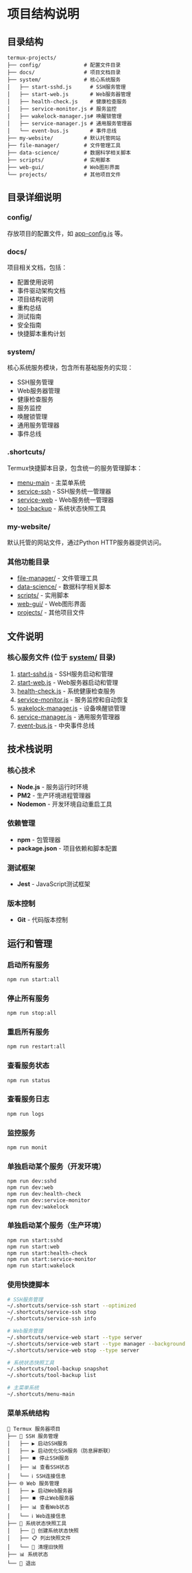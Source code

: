 # 项目结构说明

## 目录结构

```
termux-projects/
├── config/              # 配置文件目录
├── docs/                # 项目文档目录
├── system/              # 核心系统服务
│   ├── start-sshd.js      # SSH服务管理
│   ├── start-web.js       # Web服务器管理
│   ├── health-check.js    # 健康检查服务
│   ├── service-monitor.js # 服务监控
│   ├── wakelock-manager.js# 唤醒锁管理
│   ├── service-manager.js # 通用服务管理器
│   └── event-bus.js       # 事件总线
├── my-website/          # 默认托管网站
├── file-manager/        # 文件管理工具
├── data-science/        # 数据科学相关脚本
├── scripts/             # 实用脚本
├── web-gui/             # Web图形界面
└── projects/            # 其他项目文件
```

## 目录详细说明

### config/
存放项目的配置文件，如 [app-config.js](file:///e:/Termux%E5%A4%87%E4%BB%BD/termux-projects/config/app-config.js) 等。

### docs/
项目相关文档，包括：
- 配置使用说明
- 事件驱动架构文档
- 项目结构说明
- 重构总结
- 测试指南
- 安全指南
- 快捷脚本重构计划

### system/
核心系统服务模块，包含所有基础服务的实现：
- SSH服务管理
- Web服务器管理
- 健康检查服务
- 服务监控
- 唤醒锁管理
- 通用服务管理器
- 事件总线

### .shortcuts/
Termux快捷脚本目录，包含统一的服务管理脚本：
- [menu-main](file:///e:/Termux%E5%A4%87%E4%BB%BD/.shortcuts/menu-main) - 主菜单系统
- [service-ssh](file:///e:/Termux%E5%A4%87%E4%BB%BD/.shortcuts/service-ssh) - SSH服务统一管理器
- [service-web](file:///e:/Termux%E5%A4%87%E4%BB%BD/.shortcuts/service-web) - Web服务统一管理器
- [tool-backup](file:///e:/Termux%E5%A4%87%E4%BB%BD/.shortcuts/tool-backup) - 系统状态快照工具

### my-website/
默认托管的网站文件，通过Python HTTP服务器提供访问。

### 其他功能目录
- [file-manager/](file:///e:/Termux%E5%A4%87%E4%BB%BD/termux-projects/file-manager/) - 文件管理工具
- [data-science/](file:///e:/Termux%E5%A4%87%E4%BB%BD/termux-projects/data-science/) - 数据科学相关脚本
- [scripts/](file:///e:/Termux%E5%A4%87%E4%BB%BD/termux-projects/scripts/) - 实用脚本
- [web-gui/](file:///e:/Termux%E5%A4%87%E4%BB%BD/termux-projects/web-gui/) - Web图形界面
- [projects/](file:///e:/Termux%E5%A4%87%E4%BB%BD/termux-projects/projects/) - 其他项目文件

## 文件说明

### 核心服务文件 (位于 [system/](file:///e:/Termux%E5%A4%87%E4%BB%BD/termux-projects/system/) 目录)

1. [start-sshd.js](file:///e:/Termux%E5%A4%87%E4%BB%BD/termux-projects/system/start-sshd.js) - SSH服务启动和管理
2. [start-web.js](file:///e:/Termux%E5%A4%87%E4%BB%BD/termux-projects/system/start-web.js) - Web服务器启动和管理
3. [health-check.js](file:///e:/Termux%E5%A4%87%E4%BB%BD/termux-projects/system/health-check.js) - 系统健康检查服务
4. [service-monitor.js](file:///e:/Termux%E5%A4%87%E4%BB%BD/termux-projects/system/service-monitor.js) - 服务监控和自动恢复
5. [wakelock-manager.js](file:///e:/Termux%E5%A4%87%E4%BB%BD/termux-projects/system/wakelock-manager.js) - 设备唤醒锁管理
6. [service-manager.js](file:///e:/Termux%E5%A4%87%E4%BB%BD/termux-projects/system/service-manager.js) - 通用服务管理器
7. [event-bus.js](file:///e:/Termux%E5%A4%87%E4%BB%BD/termux-projects/system/event-bus.js) - 中央事件总线

## 技术栈说明

### 核心技术
- **Node.js** - 服务运行时环境
- **PM2** - 生产环境进程管理器
- **Nodemon** - 开发环境自动重启工具

### 依赖管理
- **npm** - 包管理器
- **package.json** - 项目依赖和脚本配置

### 测试框架
- **Jest** - JavaScript测试框架

### 版本控制
- **Git** - 代码版本控制

## 运行和管理

### 启动所有服务
```bash
npm run start:all
```

### 停止所有服务
```bash
npm run stop:all
```

### 重启所有服务
```bash
npm run restart:all
```

### 查看服务状态
```bash
npm run status
```

### 查看服务日志
```bash
npm run logs
```

### 监控服务
```bash
npm run monit
```

### 单独启动某个服务（开发环境）
```bash
npm run dev:sshd
npm run dev:web
npm run dev:health-check
npm run dev:service-monitor
npm run dev:wakelock
```

### 单独启动某个服务（生产环境）
```bash
npm run start:sshd
npm run start:web
npm run start:health-check
npm run start:service-monitor
npm run start:wakelock
```

### 使用快捷脚本
```bash
# SSH服务管理
~/.shortcuts/service-ssh start --optimized
~/.shortcuts/service-ssh stop
~/.shortcuts/service-ssh info

# Web服务管理
~/.shortcuts/service-web start --type server
~/.shortcuts/service-web start --type manager --background
~/.shortcuts/service-web stop --type server

# 系统状态快照工具
~/.shortcuts/tool-backup snapshot
~/.shortcuts/tool-backup list

# 主菜单系统
~/.shortcuts/menu-main
```

### 菜单系统结构
```
🚀 Termux 服务器项目
├── 🔐 SSH 服务管理
│   ├── ▶️ 启动SSH服务
│   ├── ▶️ 启动优化SSH服务（防息屏断联）
│   ├── ⏹️ 停止SSH服务
│   ├── 📊 查看SSH状态
│   └── ℹ️ SSH连接信息
├── 🌐 Web 服务管理
│   ├── ▶️ 启动Web服务器
│   ├── ⏹️ 停止Web服务器
│   ├── 📊 查看Web状态
│   └── ℹ️ Web连接信息
├── 💾 系统状态快照工具
│   ├── 📸 创建系统状态快照
│   ├── 📋 列出快照文件
│   └── 🧹 清理旧快照
├── 📊 系统状态
└── 🚪 退出
```